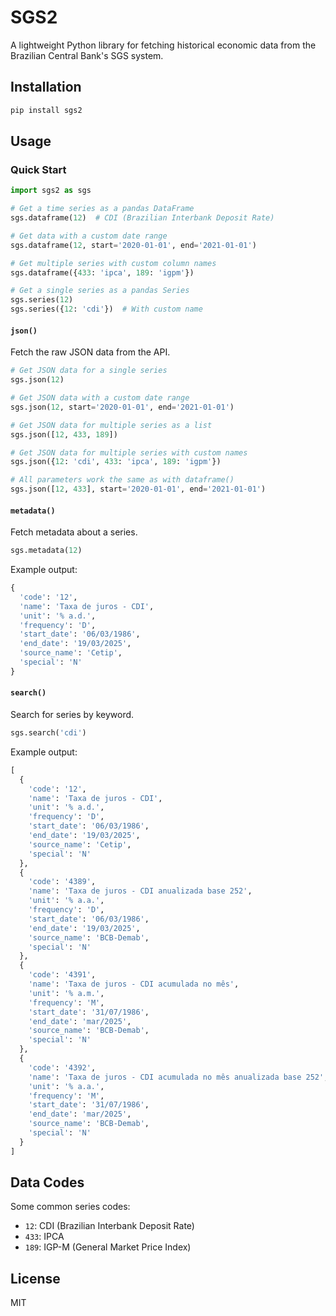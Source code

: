 # SGS2

A lightweight Python library for fetching historical economic data from the Brazilian Central Bank's SGS system.

## Installation

```bash
pip install sgs2
```

## Usage

### Quick Start

```python
import sgs2 as sgs

# Get a time series as a pandas DataFrame
sgs.dataframe(12)  # CDI (Brazilian Interbank Deposit Rate)

# Get data with a custom date range
sgs.dataframe(12, start='2020-01-01', end='2021-01-01')

# Get multiple series with custom column names
sgs.dataframe({433: 'ipca', 189: 'igpm'})

# Get a single series as a pandas Series
sgs.series(12)
sgs.series({12: 'cdi'})  # With custom name
```

#### `json()`

Fetch the raw JSON data from the API.

```python
# Get JSON data for a single series
sgs.json(12)

# Get JSON data with a custom date range
sgs.json(12, start='2020-01-01', end='2021-01-01')

# Get JSON data for multiple series as a list
sgs.json([12, 433, 189])

# Get JSON data for multiple series with custom names
sgs.json({12: 'cdi', 433: 'ipca', 189: 'igpm'})

# All parameters work the same as with dataframe()
sgs.json([12, 433], start='2020-01-01', end='2021-01-01')
```

#### `metadata()`

Fetch metadata about a series.

```python
sgs.metadata(12)
```

Example output:
```python
{
  'code': '12',
  'name': 'Taxa de juros - CDI',
  'unit': '% a.d.',
  'frequency': 'D',
  'start_date': '06/03/1986',
  'end_date': '19/03/2025',
  'source_name': 'Cetip',
  'special': 'N'
}
```

#### `search()`

Search for series by keyword.

```python
sgs.search('cdi')
```

Example output:
```python
[
  {
    'code': '12',
    'name': 'Taxa de juros - CDI',
    'unit': '% a.d.',
    'frequency': 'D',
    'start_date': '06/03/1986',
    'end_date': '19/03/2025',
    'source_name': 'Cetip',
    'special': 'N'
  },
  {
    'code': '4389',
    'name': 'Taxa de juros - CDI anualizada base 252',
    'unit': '% a.a.',
    'frequency': 'D',
    'start_date': '06/03/1986',
    'end_date': '19/03/2025',
    'source_name': 'BCB-Demab',
    'special': 'N'
  },
  {
    'code': '4391',
    'name': 'Taxa de juros - CDI acumulada no mês',
    'unit': '% a.m.',
    'frequency': 'M',
    'start_date': '31/07/1986',
    'end_date': 'mar/2025',
    'source_name': 'BCB-Demab',
    'special': 'N'
  },
  {
    'code': '4392',
    'name': 'Taxa de juros - CDI acumulada no mês anualizada base 252',
    'unit': '% a.a.',
    'frequency': 'M',
    'start_date': '31/07/1986',
    'end_date': 'mar/2025',
    'source_name': 'BCB-Demab',
    'special': 'N'
  }
]
```

## Data Codes

Some common series codes:

- `12`: CDI (Brazilian Interbank Deposit Rate)
- `433`: IPCA
- `189`: IGP-M (General Market Price Index)

## License

MIT
